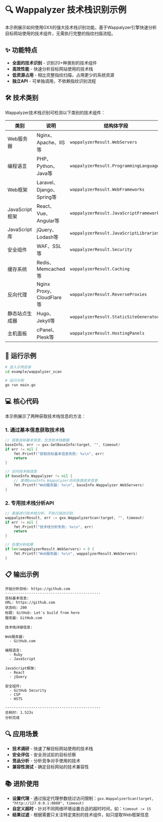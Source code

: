 # 🔍 Wappalyzer 技术栈识别示例

本示例展示如何使用GXX的强大技术栈识别功能，基于Wappalyzer引擎快速分析目标网站使用的技术组件，无需执行完整的指纹扫描流程。

## ✨ 功能特点

- **全面的技术识别** - 识别20+种类别的技术组件
- **高效性能** - 快速分析目标网站使用的技术栈
- **低资源占用** - 相比完整指纹扫描，占用更少的系统资源
- **独立API** - 可单独调用，不依赖指纹识别流程

## 🛠️ 技术类别

Wappalyzer技术栈识别可检测以下类别的技术组件：

| 类别 | 说明 | 结构体字段 |
|------|------|------------|
| Web服务器 | Nginx、Apache、IIS等 | `wappalyzerResult.WebServers` |
| 编程语言 | PHP、Python、Java等 | `wappalyzerResult.ProgrammingLanguages` |
| Web框架 | Laravel、Django、Spring等 | `wappalyzerResult.WebFrameworks` |
| JavaScript框架 | React、Vue、Angular等 | `wappalyzerResult.JavaScriptFrameworks` |
| JavaScript库 | jQuery、Lodash等 | `wappalyzerResult.JavaScriptLibraries` |
| 安全组件 | WAF、SSL等 | `wappalyzerResult.Security` |
| 缓存系统 | Redis、Memcached等 | `wappalyzerResult.Caching` |
| 反向代理 | Nginx Proxy、CloudFlare等 | `wappalyzerResult.ReverseProxies` |
| 静态站点生成器 | Hugo、Jekyll等 | `wappalyzerResult.StaticSiteGenerator` |
| 主机面板 | cPanel、Plesk等 | `wappalyzerResult.HostingPanels` |

## 🚀 运行示例

```bash
# 进入示例目录
cd example/wappalyzer_scan

# 运行示例
go run main.go
```

## 💻 核心代码

本示例展示了两种获取技术栈信息的方法：

### 1. 通过基本信息获取技术栈

```go
// 获取目标基本信息，包含技术栈数据
baseInfo, err := gxx.GetBaseInfo(target, "", timeout)
if err != nil {
    fmt.Printf("获取目标基本信息失败: %v\n", err)
    return
}

// 访问技术栈信息
if baseInfo.Wappalyzer != nil {
    // 使用baseInfo.Wappalyzer访问各类技术信息
    fmt.Printf("Web服务器: %v\n", baseInfo.Wappalyzer.WebServers)
}
```

### 2. 专用技术栈分析API

```go
// 直接进行技术栈分析，不执行指纹识别
wappalyzerResult, err := gxx.WappalyzerScan(target, "", timeout)
if err != nil {
    fmt.Printf("技术栈分析失败: %v\n", err)
    return
}

// 处理分析结果
if len(wappalyzerResult.WebServers) > 0 {
    fmt.Printf("Web服务器: %v\n", wappalyzerResult.WebServers)
}
```

## 📋 输出示例

```
开始分析目标: https://github.com
--------------------------------------------
目标基本信息:
URL: https://github.com
状态码: 200
标题: GitHub: Let's build from here
服务器: GitHub.com

技术栈详细信息:

Web服务器:
  - GitHub.com

编程语言:
  - Ruby
  - JavaScript

JavaScript框架:
  - React
  - jQuery

安全组件:
  - GitHub Security
  - CSP
  - HSTS

--------------------------------------------
总耗时: 1.523s
分析完成
```

## 🔍 应用场景

- **技术调研** - 快速了解目标网站使用的技术栈
- **安全评估** - 安全测试前的目标侦察
- **竞品分析** - 分析竞争对手使用的技术
- **兼容性测试** - 确定目标网站的技术兼容性

## 📚 进阶使用

- **设置代理** - 通过指定代理参数绕过访问限制：`gxx.WappalyzerScan(target, "http://127.0.0.1:8080", timeout)`
- **自定义超时** - 针对不同网络环境设置合适的超时时间，如：`timeout := 15`
- **结果过滤** - 根据需要只关注特定类别的技术组件，如只提取Web框架信息 